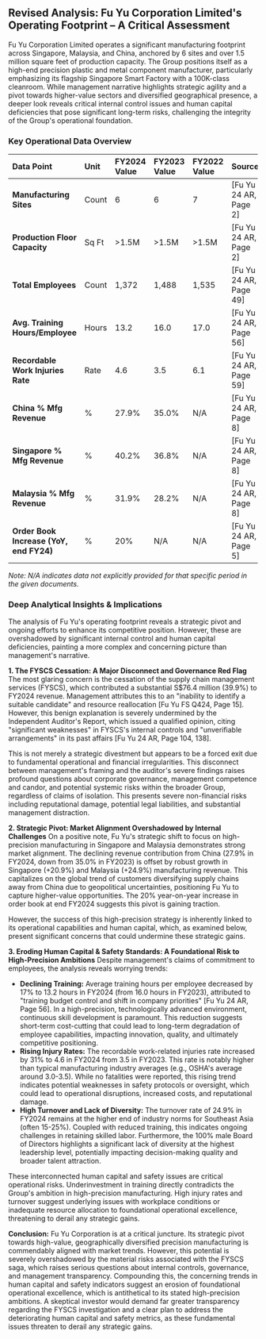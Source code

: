 ## Revised Analysis: Fu Yu Corporation Limited's Operating Footprint – A Critical Assessment

Fu Yu Corporation Limited operates a significant manufacturing footprint across Singapore, Malaysia, and China, anchored by 6 sites and over 1.5 million square feet of production capacity. The Group positions itself as a high-end precision plastic and metal component manufacturer, particularly emphasizing its flagship Singapore Smart Factory with a 100K-class cleanroom. While management narrative highlights strategic agility and a pivot towards higher-value sectors and diversified geographical presence, a deeper look reveals critical internal control issues and human capital deficiencies that pose significant long-term risks, challenging the integrity of the Group's operational foundation.

### Key Operational Data Overview

| Data Point                          | Unit      | FY2024 Value | FY2023 Value | FY2022 Value | Source                               |
|:------------------------------------|:----------|:-------------|:-------------|:-------------|:-------------------------------------|
| **Manufacturing Sites**             | Count     | 6            | 6            | 7            | [Fu Yu 24 AR, Page 2]                |
| **Production Floor Capacity**       | Sq Ft     | >1.5M        | >1.5M        | >1.5M        | [Fu Yu 24 AR, Page 2]                |
| **Total Employees**                 | Count     | 1,372        | 1,488        | 1,535        | [Fu Yu 24 AR, Page 49]               |
| **Avg. Training Hours/Employee**    | Hours     | 13.2         | 16.0         | 17.0         | [Fu Yu 24 AR, Page 56]               |
| **Recordable Work Injuries Rate**   | Rate      | 4.6          | 3.5          | 6.1          | [Fu Yu 24 AR, Page 59]               |
| **China % Mfg Revenue**             | %         | 27.9%        | 35.0%        | N/A          | [Fu Yu 24 AR, Page 8]                |
| **Singapore % Mfg Revenue**         | %         | 40.2%        | 36.8%        | N/A          | [Fu Yu 24 AR, Page 8]                |
| **Malaysia % Mfg Revenue**          | %         | 31.9%        | 28.2%        | N/A          | [Fu Yu 24 AR, Page 8]                |
| **Order Book Increase (YoY, end FY24)** | %         | 20%          | N/A          | N/A          | [Fu Yu 24 AR, Page 5]                |

*Note: N/A indicates data not explicitly provided for that specific period in the given documents.*

### Deep Analytical Insights & Implications

The analysis of Fu Yu's operating footprint reveals a strategic pivot and ongoing efforts to enhance its competitive position. However, these are overshadowed by significant internal control and human capital deficiencies, painting a more complex and concerning picture than management's narrative.

**1. The FYSCS Cessation: A Major Disconnect and Governance Red Flag**
The most glaring concern is the cessation of the supply chain management services (FYSCS), which contributed a substantial S$76.4 million (39.9%) to FY2024 revenue. Management attributes this to an "inability to identify a suitable candidate" and resource reallocation [Fu Yu FS Q424, Page 15]. However, this benign explanation is severely undermined by the Independent Auditor's Report, which issued a qualified opinion, citing "significant weaknesses" in FYSCS's internal controls and "unverifiable arrangements" in its past affairs [Fu Yu 24 AR, Page 104, 138].

This is not merely a strategic divestment but appears to be a forced exit due to fundamental operational and financial irregularities. This disconnect between management's framing and the auditor's severe findings raises profound questions about corporate governance, management competence and candor, and potential systemic risks within the broader Group, regardless of claims of isolation. This presents severe non-financial risks including reputational damage, potential legal liabilities, and substantial management distraction.

**2. Strategic Pivot: Market Alignment Overshadowed by Internal Challenges**
On a positive note, Fu Yu's strategic shift to focus on high-precision manufacturing in Singapore and Malaysia demonstrates strong market alignment. The declining revenue contribution from China (27.9% in FY2024, down from 35.0% in FY2023) is offset by robust growth in Singapore (+20.9%) and Malaysia (+24.9%) manufacturing revenue. This capitalizes on the global trend of customers diversifying supply chains away from China due to geopolitical uncertainties, positioning Fu Yu to capture higher-value opportunities. The 20% year-on-year increase in order book at end FY2024 suggests this pivot is gaining traction.

However, the success of this high-precision strategy is inherently linked to its operational capabilities and human capital, which, as examined below, present significant concerns that could undermine these strategic gains.

**3. Eroding Human Capital & Safety Standards: A Foundational Risk to High-Precision Ambitions**
Despite management's claims of commitment to employees, the analysis reveals worrying trends:
*   **Declining Training:** Average training hours per employee decreased by 17% to 13.2 hours in FY2024 (from 16.0 hours in FY2023), attributed to "training budget control and shift in company priorities" [Fu Yu 24 AR, Page 56]. In a high-precision, technologically advanced environment, continuous skill development is paramount. This reduction suggests short-term cost-cutting that could lead to long-term degradation of employee capabilities, impacting innovation, quality, and ultimately competitive positioning.
*   **Rising Injury Rates:** The recordable work-related injuries rate increased by 31% to 4.6 in FY2024 from 3.5 in FY2023. This rate is notably higher than typical manufacturing industry averages (e.g., OSHA's average around 3.0-3.5). While no fatalities were reported, this rising trend indicates potential weaknesses in safety protocols or oversight, which could lead to operational disruptions, increased costs, and reputational damage.
*   **High Turnover and Lack of Diversity:** The turnover rate of 24.9% in FY2024 remains at the higher end of industry norms for Southeast Asia (often 15-25%). Coupled with reduced training, this indicates ongoing challenges in retaining skilled labor. Furthermore, the 100% male Board of Directors highlights a significant lack of diversity at the highest leadership level, potentially impacting decision-making quality and broader talent attraction.

These interconnected human capital and safety issues are critical operational risks. Underinvestment in training directly contradicts the Group's ambition in high-precision manufacturing. High injury rates and turnover suggest underlying issues with workplace conditions or inadequate resource allocation to foundational operational excellence, threatening to derail any strategic gains.

**Conclusion:**
Fu Yu Corporation is at a critical juncture. Its strategic pivot towards high-value, geographically diversified precision manufacturing is commendably aligned with market trends. However, this potential is severely overshadowed by the material risks associated with the FYSCS saga, which raises serious questions about internal controls, governance, and management transparency. Compounding this, the concerning trends in human capital and safety indicators suggest an erosion of foundational operational excellence, which is antithetical to its stated high-precision ambitions. A skeptical investor would demand far greater transparency regarding the FYSCS investigation and a clear plan to address the deteriorating human capital and safety metrics, as these fundamental issues threaten to derail any strategic gains.